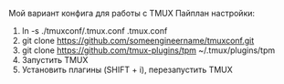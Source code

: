 Мой вариант конфига для работы с TMUX
Пайплан настройки:
1. ln -s ./tmuxconf/.tmux.conf .tmux.conf
2. git clone https://github.com/someengineername/tmuxconf.git
3. git clone https://github.com/tmux-plugins/tpm ~/.tmux/plugins/tpm
4. Запустить TMUX
5. Установить плагины (SHIFT + i), перезапустить TMUX
